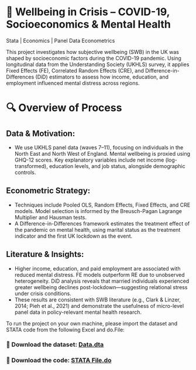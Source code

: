 # 📁 **Wellbeing in Crisis – COVID-19, Socioeconomics & Mental Health**  
Stata | Economics | Panel Data Econometrics

This project investigates how subjective wellbeing (SWB) in the UK was shaped by socioeconomic factors during the COVID-19 pandemic. Using longitudinal data from the Understanding Society (UKHLS) survey, it applies Fixed Effects (FE), Correlated Random Effects (CRE), and Difference-in-Differences (DiD) estimators to assess how income, education, and employment influenced mental distress across regions.

# 🔍 Overview of Process

## Data & Motivation:
- We use UKHLS panel data (waves 7–11), focusing on individuals in the North East and North West of England. Mental wellbeing is proxied using GHQ-12 scores. Key explanatory variables include net income (log-transformed), education levels, and job status, alongside demographic controls.

## Econometric Strategy:
- Techniques include Pooled OLS, Random Effects, Fixed Effects, and CRE models. Model selection is informed by the Breusch-Pagan Lagrange Multiplier and Hausman tests.  
- A Difference-in-Differences framework estimates the treatment effect of the pandemic on mental health, using marital status as the treatment indicator and the first UK lockdown as the event.

## Literature & Insights:
- Higher income, education, and paid employment are associated with reduced mental distress. FE models outperform RE due to unobserved heterogeneity. DiD analysis reveals that married individuals experienced greater wellbeing declines post-lockdown—suggesting relational stress under crisis conditions.  
- These results are consistent with SWB literature (e.g., Clark & Linzer, 2014; Pieh et al., 2021) and demonstrate the usefulness of micro-level panel data in policy-relevant mental health research.

To run the project on your own machine, please import the dataset and STATA code from the following Excel and do.File:
### 📂 Download the dataset: [Data.dta](./Data.dta)

### 📂 Download the code: [STATA File.do](./STATA%20File.do)
